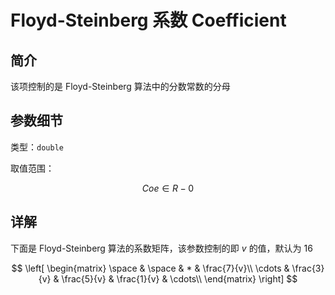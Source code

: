 # Floyd-Steinberg 系数 Coefficient

## 简介
该项控制的是 Floyd-Steinberg 算法中的分数常数的分母

## 参数细节
类型：`double`

取值范围：

$$
Coe\in R-0
$$

## 详解
下面是 Floyd-Steinberg 算法的系数矩阵，该参数控制的即 $v$ 的值，默认为 $16$

$$
\left[
\begin{matrix}
\space & \space & * & \frac{7}{v}\\
\cdots & \frac{3}{v} & \frac{5}{v} & \frac{1}{v} & \cdots\\
\end{matrix}
\right]
$$